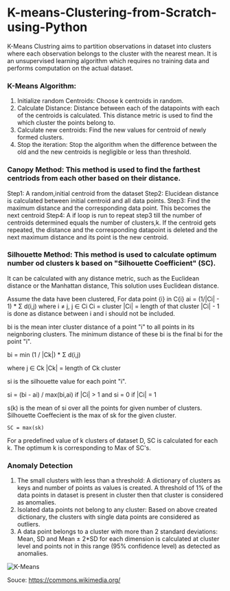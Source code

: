 # K-means-Clustering-from-Scratch-using-Python

K-Means Clustring aims to partition observations in dataset into clusters where each observation belongs to the cluster with the nearest mean. It is an unsupervised learning algorithm which requires no training data and performs computation on the actual dataset. 

### K-Means Algorithm:

1. Initialize random Centroids: Choose k centroids in random.
2. Calculate Distance: Distance between each of the datapoints with each of the centroids is calculated. This distance metric is used to find the which cluster the points belong to.
3. Calculate new centroids: Find the new values for centroid of newly formed clusters.
4. Stop the iteration: Stop the algorithm when the difference between the old and the new centroids is negligible or less than threshold.

### Canopy Method: This method is used to find the farthest centriods from each other based on their distance.
Step1: A random,initial centroid from the dataset 
Step2: Elucidean distance is calculated between initial centroid and all data points.
Step3: Find the maximum distance and the corresponding data point. This becomes the next centroid
Step4: A if loop is run to repeat step3 till the number of centroids determined equals the number of clusters,k. If the centroid gets repeated, the distance and the corresponding datapoint is deleted and the next maximum distance and its point is the new centroid. 

### Silhouette Method: This method is used to calculate optimum number od clusters k based on "Silhouette Coefficient" (SC). 
It can be calculated with any distance metric, such as the Euclidean distance or the Manhattan distance, This solution uses Euclidean distance.

Assume the data have been clustered, For data point {i} in C{i} 
ai = (1/|Ci| - 1) * Σ d(i,j)
where i ≠ j, j ∈ Ci
    Ci = cluster
    |Ci| = length of that cluster
    |Ci| - 1 is done as distance between i and i should not be included.

bi is the mean inter cluster distance of a point "i" to all points in its neignboring clusters. The minimum distance of these bi is the final bi for the point "i".

bi = min (1 / |Ck|) * Σ d(i,j)

where j ∈ Ck
       |Ck| = length of Ck cluster
    
si is the silhouette value for each point "i".

si = (bi - ai) / max(bi,ai)     if |Ci| > 1
    and
si = 0 if |Ci| = 1

s(k) is the mean of si over all the points for given number of clusters.
Silhouette Coeffecient is the max of sk for the given cluster.

    SC = max(sk)
   
For a predefined value of k clusters of dataset D, SC is calculated for each k. The optimum k is corresponding to Max of SC's.

### Anomaly Detection
1. The small clusters with less than a threshold: A dictionary of clusters as keys and number of points as values is created. A threshold of 1% of the data points in dataset is present in cluster then that cluster is considered as anomalies.
2. Isolated data points not belong to any cluster: Based on above created dictionary, the clusters with single data points are considered as outliers.
3. A data point belongs to a cluster with more than 2 standard deviations: Mean, SD and Mean ± 2*SD for each dimension is calculated at cluster level and points not in this range (95% confidence level) as detected as anomalies.
 
 ![K-Means](https://commons.wikimedia.org/wiki/File:K-means_convergence.gif#/media/File:K-means_convergence.gif)
 
 Souce: https://commons.wikimedia.org/
